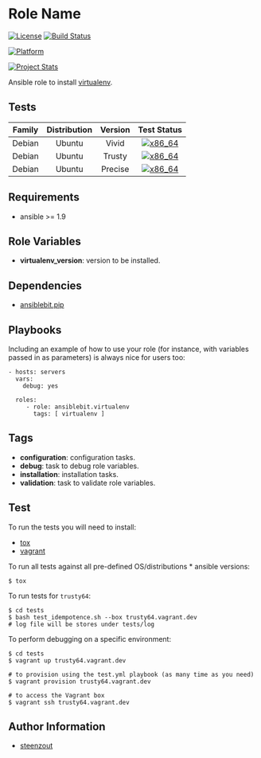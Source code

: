 # Role Name

[![License](https://img.shields.io/badge/license-New%20BSD-blue.svg?style=flat)](https://raw.githubusercontent.com/ansiblebit/virtualenv/master/LICENSE)
[![Build Status](https://travis-ci.org/ansiblebit/virtualenv.svg?branch=master)](https://travis-ci.org/ansiblebit/virtualenv)

[![Platform](http://img.shields.io/badge/platform-ubuntu-dd4814.svg?style=flat)](#)

[![Project Stats](https://www.openhub.net/p/ansiblebit-virtualenv/widgets/project_thin_badge.gif)](https://www.openhub.net/p/ansiblebit-virtualenv/)

Ansible role to install [virtualenv](https://virtualenv.pypa.io/).


## Tests

| Family | Distribution | Version | Test Status |
|:-:|:-:|:-:|:-:|
| Debian | Ubuntu  | Vivid   | [![x86_64](http://img.shields.io/badge/x86_64-passed-006400.svg?style=flat)](#) |
| Debian | Ubuntu  | Trusty  | [![x86_64](http://img.shields.io/badge/x86_64-passed-006400.svg?style=flat)](#) |
| Debian | Ubuntu  | Precise | [![x86_64](http://img.shields.io/badge/x86_64-passed-006400.svg?style=flat)](#) |


## Requirements

- ansible >= 1.9


## Role Variables

- **virtualenv_version**: version to be installed.


## Dependencies

- [ansiblebit.pip](https://github.com/ansiblebit/pip)


## Playbooks

Including an example of how to use your role
(for instance, with variables passed in as parameters)
is always nice for users too:

    - hosts: servers
      vars:
        debug: yes
    
      roles:
         - role: ansiblebit.virtualenv
           tags: [ virtualenv ]


## Tags

- **configuration**: configuration tasks.
- **debug**: task to debug role variables.
- **installation**: installation tasks.
- **validation**: task to validate role variables.


## Test

To run the tests you will need to install:

- [tox](https://tox.readthedocs.org/)
- [vagrant](https://www.vagrantup.com/)

To run all tests against all pre-defined OS/distributions * ansible versions:

```
$ tox
```

To run tests for `trusty64`:

```
$ cd tests
$ bash test_idempotence.sh --box trusty64.vagrant.dev
# log file will be stores under tests/log
```

To perform debugging on a specific environment:

```
$ cd tests
$ vagrant up trusty64.vagrant.dev

# to provision using the test.yml playbook (as many time as you need)
$ vagrant provision trusty64.vagrant.dev

# to access the Vagrant box
$ vagrant ssh trusty64.vagrant.dev
```


## Author Information

- [steenzout](https://github.com/steenzout/)
